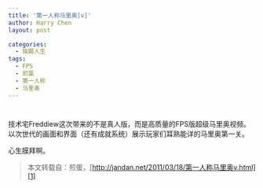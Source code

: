 ```yaml
---
title: '第一人称马里奥[v]'
author: Harry Chen
layout: post

categories:
  - 挨踢人生
tags:
  - FPS
  - 煎蛋
  - 第一人称
  - 马里奥
---
```

# 

技术宅Freddiew这次带来的不是真人版，而是高质量的FPS版超级马里奥视频。以次世代的画面和界面（还有成就系统）展示玩家们耳熟能详的马里奥第一关。

心生膜拜啊。

> 本文转载自：煎蛋，[http://jandan.net/2011/03/18/第一人称马里奥v.html][1]

   [1]: http://jandan.net/2011/03/18/%E7%AC%AC%E4%B8%80%E4%BA%BA%E7%A7%B0%E9%A9%AC%E9%87%8C%E5%A5%A5v.html
